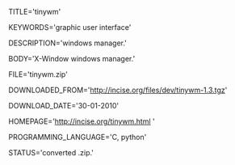 
TITLE='tinywm'

KEYWORDS='graphic user interface'

DESCRIPTION='windows manager.'

BODY='X-Window windows manager.'

FILE='tinywm.zip'

DOWNLOADED_FROM='http://incise.org/files/dev/tinywm-1.3.tgz'

DOWNLOAD_DATE='30-01-2010'

HOMEPAGE='http://incise.org/tinywm.html '

PROGRAMMING_LANGUAGE='C, python'

STATUS='converted .zip.'